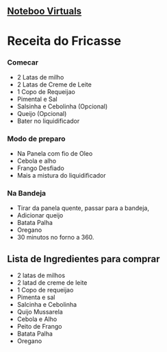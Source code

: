 ## <a href="Home.md" >Noteboo Virtuals</a>


# Receita do Fricasse 


### Comecar  
- 2 Latas de milho 
- 2 Latas de Creme de Leite 
- 1 Copo de Requeijao 
- Pimental e Sal 
- Salsinha e Cebolinha (Opcional)
- Queijo (Opcional)
- Bater no liquidificador 

### Modo de preparo 
- Na Panela com fio de Oleo
- Cebola e alho 
- Frango Desfiado 
- Mais a mistura do liquidificador 

### Na Bandeja 

- Tirar da panela quente, passar para a bandeja, 
- Adicionar queijo 
- Batata Palha 
- Oregano 
- 30 minutos no forno a 360. 

## Lista de Ingredientes para comprar
- 2 latas de milhos 
- 2 latad de creme de leite 
- 1 Copo de requeijao 
- Pimenta e sal 
- Salcinha e Cebolinha 
- Quijo Mussarela 
- Cebola e Alho 
- Peito de Frango 
- Batata Palha 
- Oregano
